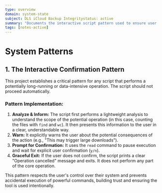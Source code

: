 ```yaml
---
type: overview
domain: system-state
subject: DLS iCloud Backup Integritystatus: active
summary: "Documents the interactive script pattern used to ensure user consent."
tags: [notes-active]
---
```

# System Patterns

## 1. The Interactive Confirmation Pattern

This project establishes a critical pattern for any script that performs a potentially long-running or data-intensive operation. The script should not proceed automatically.

### Pattern Implementation:

1.  **Analyze & Inform:** The script first performs a lightweight analysis to understand the scope of the potential operation (in this case, counting the files with `find` and `wc`). It then presents this information to the user in a clear, understandable way.
2.  **Warn:** It explicitly warns the user about the potential consequences of the action (e.g., "This may trigger large downloads").
3.  **Prompt for Confirmation:** It uses the `read` command to pause execution and wait for explicit user confirmation (`y/n`).
4.  **Graceful Exit:** If the user does not confirm, the script prints a clear "Operation cancelled" message and exits. It does not perform any part of the core operation.

This pattern respects the user's control over their system and prevents accidental execution of powerful commands, building trust and ensuring the tool is used intentionally.
